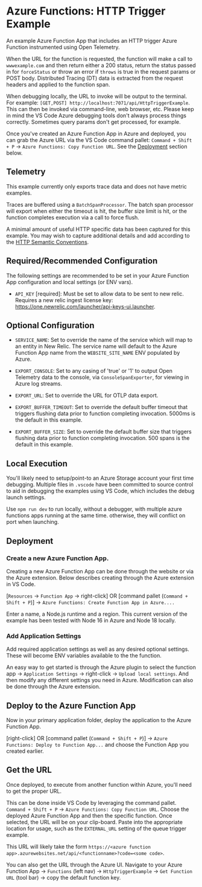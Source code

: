 # Azure Functions: HTTP Trigger Example

An example Azure Function App that includes an HTTP trigger Azure Function instrumented using Open Telemetry.

When the URL for the function is requested, the function will make a call to `wwwexample.com` and then return either a 200 status, return the status passed in for `forceStatus` or throw an error if `throws` is true in the request params or POST body. Distributed Tracing (DT) data is extracted from the request headers and applied to the function span.

When debugging locally, the URL to invoke will be output to the terminal. For example: `[GET,POST] http://localhost:7071/api/HttpTriggerExample`. This can then be invoked via command-line, web browser, etc. Please keep in mind the VS Code Azure debugging tools don't always process things correctly. Sometimes query params don't get processed, for example.

Once you've created an Azure Function App in Azure and deployed, you can grab the Azure URL via the VS Code command pallet: `Command + Shift + P` -> `Azure Functions: Copy Function URL`. See the [Deployment](#deployment) section below.

## Telemetry

This example currently only exports trace data and does not have metric examples.

Traces are buffered using a `BatchSpanProcessor`. The batch span processor will export when either the timeout is hit, the buffer size limit is hit, or the function completes execution via a call to force flush.

A minimal amount of useful HTTP specific data has been captured for this example. You may wish to capture additional details and add according to the [HTTP Semantic Conventions](https://github.com/open-telemetry/opentelemetry-specification/blob/main/specification/trace/semantic_conventions/http.md).

## Required/Recommended Configuration

The following settings are recommended to be set in your Azure Function App configuration and local settings (or ENV vars).

* `API_KEY` [required]: Must be set to allow data to be sent to new relic. Requires a new relic ingest license key: https://one.newrelic.com/launcher/api-keys-ui.launcher.

## Optional Configuration

* `SERVICE_NAME`: Set to override the name of the service which will map to an entity in New Relic. The service name will default to the Azure Function App name from the `WEBSITE_SITE_NAME` ENV populated by Azure.

* `EXPORT_CONSOLE`: Set to any casing of 'true' or '1' to output Open Telemetry data to the console, via `ConsoleSpanExporter`, for viewing in Azure log streams.

* `EXPORT_URL`: Set to override the URL for OTLP data export.

* `EXPORT_BUFFER_TIMEOUT`: Set to override the default buffer timeout that triggers flushing data prior to function completing invocation. 5000ms is the default in this example.

* `EXPORT_BUFFER_SIZE`: Set to override the default buffer size that triggers flushing data prior to function completing invocation. 500 spans is the default in this example.

## Local Execution

You'll likely need to setup/point-to an Azure Storage account your first time debugging. Multiple files in `.vscode` have been committed to source control to aid in debugging the examples using VS Code, which includes the debug launch settings.

Use `npm run dev` to run locally, without a debugger, with multiple azure functions apps running at the same time. otherwise, they will conflict on port when launching.

## Deployment

### Create a new Azure Function App.

Creating a new Azure Function App can be done through the website or via the Azure extension. Below describes creating through the Azure extension in VS Code.

[`Resources` -> `Function App` -> right-click] OR [command pallet (`Command + Shift + P`)] -> `Azure Functions: Create Function App in Azure....`

Enter a name, a Node.js runtime and a region. This current version of the example has been tested with Node 16 in Azure and Node 18 locally.

### Add Application Settings

Add required application settings as well as any desired optional settings. These will become ENV variables available to the the function.

An easy way to get started is through the Azure plugin to select the function app -> `Application Settings` -> right-click -> `Upload local settings`. And then modify any different settings you need in Azure. Modification can also be done through the Azure extension.

## Deploy to the Azure Function App

Now in your primary application folder, deploy the application to the Azure Function App.

[right-click] OR [command pallet (`Command + Shift + P`)] -> `Azure Functions: Deploy to Function App...` and choose the Function App you created earlier.

## Get the URL

Once deployed, to execute from another function within Azure, you'll need to get the proper URL.

This can be done inside VS Code by leveraging the command pallet. `Command + Shift + P` -> `Azure Functions: Copy Function URL`. Choose the deployed Azure Function App and then the specific function. Once selected, the URL will be on your clip-board. Paste into the appropriate location for usage, such as the `EXTERNAL_URL` setting of the queue trigger example.

This URL will likely take the form `https://<azure function app>.azurewebsites.net/api/<functionname>?code=<some code>`.

You can also get the URL through the Azure UI. Navigate to your Azure Function App -> `Functions` (left nav) -> `HttpTriggerExample` -> `Get Function URL` (tool bar) -> copy the default function key.
